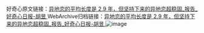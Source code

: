 好奇心原文链接：[异地恋的平均长度是 2.9 年，但坚持下来的异地恋超稳固_报告_好奇心日报-胡昱 ](https://www.qdaily.com/articles/10273.html)
WebArchive归档链接：[异地恋的平均长度是 2.9 年，但坚持下来的异地恋超稳固_报告_好奇心日报-胡昱 ](http://web.archive.org/web/20190623155937/https://www.qdaily.com/articles/10273.html)
![image](http://ww3.sinaimg.cn/large/007d5XDply1g3vvv6znr6j30u02at1kx)